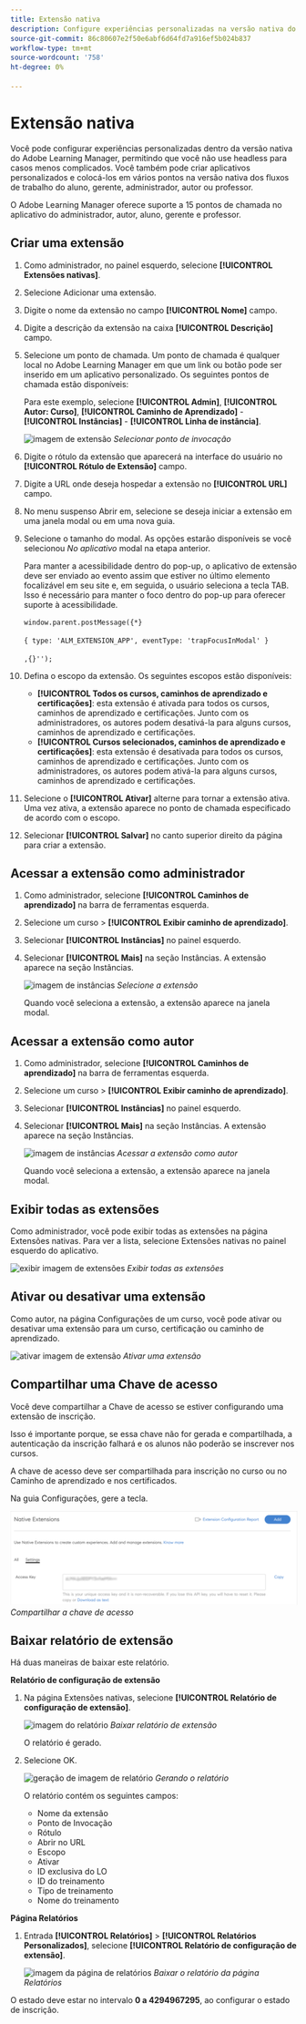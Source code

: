 ```yaml
---
title: Extensão nativa
description: Configure experiências personalizadas na versão nativa do Adobe Learning Manager, permitindo que você não use headless para casos menos complicados.
source-git-commit: 86c80607e2f50e6abf6d64fd7a916ef5b024b837
workflow-type: tm+mt
source-wordcount: '758'
ht-degree: 0%

---
```


# Extensão nativa

Você pode configurar experiências personalizadas dentro da versão nativa do Adobe Learning Manager, permitindo que você não use headless para casos menos complicados. Você também pode criar aplicativos personalizados e colocá-los em vários pontos na versão nativa dos fluxos de trabalho do aluno, gerente, administrador, autor ou professor.

O Adobe Learning Manager oferece suporte a 15 pontos de chamada no aplicativo do administrador, autor, aluno, gerente e professor.

## Criar uma extensão

1. Como administrador, no painel esquerdo, selecione **[!UICONTROL Extensões nativas]**.
1. Selecione Adicionar uma extensão.
1. Digite o nome da extensão no campo **[!UICONTROL Nome]** campo.
1. Digite a descrição da extensão na caixa **[!UICONTROL Descrição]** campo.
1. Selecione um ponto de chamada. Um ponto de chamada é qualquer local no Adobe Learning Manager em que um link ou botão pode ser inserido em um aplicativo personalizado. Os seguintes pontos de chamada estão disponíveis:

   Para este exemplo, selecione **[!UICONTROL Admin]**, **[!UICONTROL Autor: Curso]**, **[!UICONTROL Caminho de Aprendizado]** - **[!UICONTROL Instâncias]** - **[!UICONTROL Linha de instância]**.

   ![imagem de extensão](assets/list-native-extensions.png)
   *Selecionar ponto de invocação*

1. Digite o rótulo da extensão que aparecerá na interface do usuário no **[!UICONTROL Rótulo de Extensão]** campo.
1. Digite a URL onde deseja hospedar a extensão no **[!UICONTROL URL]** campo.
1. No menu suspenso Abrir em, selecione se deseja iniciar a extensão em uma janela modal ou em uma nova guia.
1. Selecione o tamanho do modal. As opções estarão disponíveis se você selecionou *No aplicativo* modal na etapa anterior.

   Para manter a acessibilidade dentro do pop-up, o aplicativo de extensão deve ser enviado ao evento assim que estiver no último elemento focalizável em seu site e, em seguida, o usuário seleciona a tecla TAB. Isso é necessário para manter o foco dentro do pop-up para oferecer suporte à acessibilidade.

   ```
   window.parent.postMessage({*}
   
   { type: 'ALM_EXTENSION_APP', eventType: 'trapFocusInModal' }
   
   ,{}'');
   ```

1. Defina o escopo da extensão. Os seguintes escopos estão disponíveis:

   * **[!UICONTROL Todos os cursos, caminhos de aprendizado e certificações]**: esta extensão é ativada para todos os cursos, caminhos de aprendizado e certificações. Junto com os administradores, os autores podem desativá-la para alguns cursos, caminhos de aprendizado e certificações.
   * **[!UICONTROL Cursos selecionados, caminhos de aprendizado e certificações]**: esta extensão é desativada para todos os cursos, caminhos de aprendizado e certificações. Junto com os administradores, os autores podem ativá-la para alguns cursos, caminhos de aprendizado e certificações.

1. Selecione o **[!UICONTROL Ativar]** alterne para tornar a extensão ativa. Uma vez ativa, a extensão aparece no ponto de chamada especificado de acordo com o escopo.
1. Selecionar **[!UICONTROL Salvar]** no canto superior direito da página para criar a extensão.

## Acessar a extensão como administrador

1. Como administrador, selecione **[!UICONTROL Caminhos de aprendizado]** na barra de ferramentas esquerda.
1. Selecione um curso > **[!UICONTROL Exibir caminho de aprendizado]**.
1. Selecionar **[!UICONTROL Instâncias]** no painel esquerdo.
1. Selecionar **[!UICONTROL Mais]** na seção Instâncias. A extensão aparece na seção Instâncias.

   ![imagem de instâncias](assets/instances-extension.png)
   *Selecione a extensão*

   Quando você seleciona a extensão, a extensão aparece na janela modal.

## Acessar a extensão como autor

1. Como administrador, selecione **[!UICONTROL Caminhos de aprendizado]** na barra de ferramentas esquerda.
1. Selecione um curso > **[!UICONTROL Exibir caminho de aprendizado]**.
1. Selecionar **[!UICONTROL Instâncias]** no painel esquerdo.
1. Selecionar **[!UICONTROL Mais]** na seção Instâncias. A extensão aparece na seção Instâncias.

   ![imagem de instâncias](assets/instances-extension.png)
   *Acessar a extensão como autor*

   Quando você seleciona a extensão, a extensão aparece na janela modal.

## Exibir todas as extensões

Como administrador, você pode exibir todas as extensões na página Extensões nativas. Para ver a lista, selecione Extensões nativas no painel esquerdo do aplicativo.

![exibir imagem de extensões](assets/view-extensions.png)
*Exibir todas as extensões*

## Ativar ou desativar uma extensão

Como autor, na página Configurações de um curso, você pode ativar ou desativar uma extensão para um curso, certificação ou caminho de aprendizado.

![ativar imagem de extensão](assets/activate-extension.png)
*Ativar uma extensão*

## Compartilhar uma Chave de acesso

Você deve compartilhar a Chave de acesso se estiver configurando uma extensão de inscrição.

Isso é importante porque, se essa chave não for gerada e compartilhada, a autenticação da inscrição falhará e os alunos não poderão se inscrever nos cursos.

A chave de acesso deve ser compartilhada para inscrição no curso ou no Caminho de aprendizado e nos certificados.

Na guia Configurações, gere a tecla.

![compartilhar imagem da chave](assets/share-extension.png)
*Compartilhar a chave de acesso*

## Baixar relatório de extensão

Há duas maneiras de baixar este relatório.

**Relatório de configuração de extensão**

1. Na página Extensões nativas, selecione **[!UICONTROL Relatório de configuração de extensão]**.

   ![imagem do relatório](assets/extension-config-report.png)
   *Baixar relatório de extensão*

   O relatório é gerado.

1. Selecione OK.

   ![geração de imagem de relatório](assets/generating-report.png)
   *Gerando o relatório*

   O relatório contém os seguintes campos:

   * Nome da extensão
   * Ponto de Invocação
   * Rótulo
   * Abrir no URL
   * Escopo
   * Ativar
   * ID exclusiva do LO
   * ID do treinamento
   * Tipo de treinamento
   * Nome do treinamento

**Página Relatórios**

1. Entrada **[!UICONTROL Relatórios]** > **[!UICONTROL Relatórios Personalizados]**, selecione **[!UICONTROL Relatório de configuração de extensão]**.

   ![imagem da página de relatórios](assets/extension-report-page.png)
   *Baixar o relatório da página Relatórios*

O estado deve estar no intervalo **0 a 4294967295**, ao configurar o estado de inscrição.
